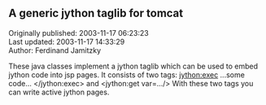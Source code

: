 ## A generic jython taglib for tomcat  
Originally published: 2003-11-17 06:23:23  
Last updated: 2003-11-17 14:33:29  
Author: Ferdinand Jamitzky  
  
These java classes implement a jython taglib which can be used to embed jython code into jsp pages. It consists of two tags:
<jython:exec> ...some code... </jython:exec>
and
<jython:get var=.../>
With these two tags you can write active jython pages.
